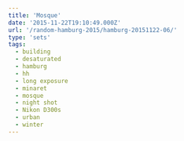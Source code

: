 ```yaml
---
title: 'Mosque'
date: '2015-11-22T19:10:49.000Z'
url: '/random-hamburg-2015/hamburg-20151122-06/'
type: 'sets'
tags:
  - building
  - desaturated
  - hamburg
  - hh
  - long exposure
  - minaret
  - mosque
  - night shot
  - Nikon D300s
  - urban
  - winter
---
```

